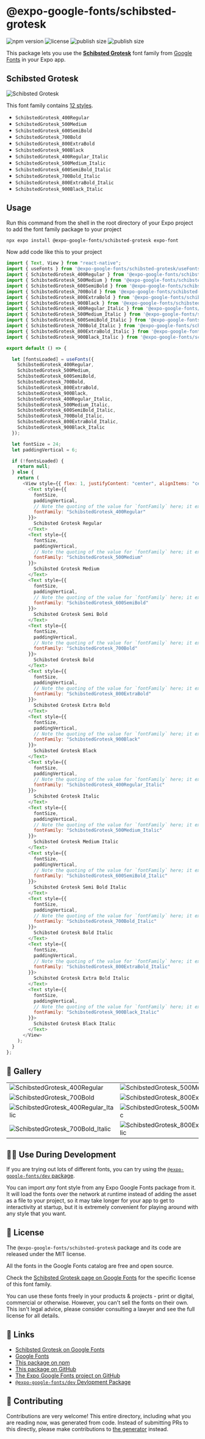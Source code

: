 # @expo-google-fonts/schibsted-grotesk

![npm version](https://flat.badgen.net/npm/v/@expo-google-fonts/schibsted-grotesk)
![license](https://flat.badgen.net/github/license/expo/google-fonts)
![publish size](https://flat.badgen.net/packagephobia/install/@expo-google-fonts/schibsted-grotesk)
![publish size](https://flat.badgen.net/packagephobia/publish/@expo-google-fonts/schibsted-grotesk)

This package lets you use the [**Schibsted Grotesk**](https://fonts.google.com/specimen/Schibsted+Grotesk) font family from [Google Fonts](https://fonts.google.com/) in your Expo app.

## Schibsted Grotesk

![Schibsted Grotesk](./font-family.png)

This font family contains [12 styles](#-gallery).

- `SchibstedGrotesk_400Regular`
- `SchibstedGrotesk_500Medium`
- `SchibstedGrotesk_600SemiBold`
- `SchibstedGrotesk_700Bold`
- `SchibstedGrotesk_800ExtraBold`
- `SchibstedGrotesk_900Black`
- `SchibstedGrotesk_400Regular_Italic`
- `SchibstedGrotesk_500Medium_Italic`
- `SchibstedGrotesk_600SemiBold_Italic`
- `SchibstedGrotesk_700Bold_Italic`
- `SchibstedGrotesk_800ExtraBold_Italic`
- `SchibstedGrotesk_900Black_Italic`

## Usage

Run this command from the shell in the root directory of your Expo project to add the font family package to your project

```sh
npx expo install @expo-google-fonts/schibsted-grotesk expo-font
```

Now add code like this to your project

```js
import { Text, View } from "react-native";
import { useFonts } from '@expo-google-fonts/schibsted-grotesk/useFonts';
import { SchibstedGrotesk_400Regular } from '@expo-google-fonts/schibsted-grotesk/400Regular';
import { SchibstedGrotesk_500Medium } from '@expo-google-fonts/schibsted-grotesk/500Medium';
import { SchibstedGrotesk_600SemiBold } from '@expo-google-fonts/schibsted-grotesk/600SemiBold';
import { SchibstedGrotesk_700Bold } from '@expo-google-fonts/schibsted-grotesk/700Bold';
import { SchibstedGrotesk_800ExtraBold } from '@expo-google-fonts/schibsted-grotesk/800ExtraBold';
import { SchibstedGrotesk_900Black } from '@expo-google-fonts/schibsted-grotesk/900Black';
import { SchibstedGrotesk_400Regular_Italic } from '@expo-google-fonts/schibsted-grotesk/400Regular_Italic';
import { SchibstedGrotesk_500Medium_Italic } from '@expo-google-fonts/schibsted-grotesk/500Medium_Italic';
import { SchibstedGrotesk_600SemiBold_Italic } from '@expo-google-fonts/schibsted-grotesk/600SemiBold_Italic';
import { SchibstedGrotesk_700Bold_Italic } from '@expo-google-fonts/schibsted-grotesk/700Bold_Italic';
import { SchibstedGrotesk_800ExtraBold_Italic } from '@expo-google-fonts/schibsted-grotesk/800ExtraBold_Italic';
import { SchibstedGrotesk_900Black_Italic } from '@expo-google-fonts/schibsted-grotesk/900Black_Italic';

export default () => {

  let [fontsLoaded] = useFonts({
    SchibstedGrotesk_400Regular, 
    SchibstedGrotesk_500Medium, 
    SchibstedGrotesk_600SemiBold, 
    SchibstedGrotesk_700Bold, 
    SchibstedGrotesk_800ExtraBold, 
    SchibstedGrotesk_900Black, 
    SchibstedGrotesk_400Regular_Italic, 
    SchibstedGrotesk_500Medium_Italic, 
    SchibstedGrotesk_600SemiBold_Italic, 
    SchibstedGrotesk_700Bold_Italic, 
    SchibstedGrotesk_800ExtraBold_Italic, 
    SchibstedGrotesk_900Black_Italic
  });

  let fontSize = 24;
  let paddingVertical = 6;

  if (!fontsLoaded) {
    return null;
  } else {
    return (
      <View style={{ flex: 1, justifyContent: "center", alignItems: "center" }}>
        <Text style={{
          fontSize,
          paddingVertical,
          // Note the quoting of the value for `fontFamily` here; it expects a string!
          fontFamily: "SchibstedGrotesk_400Regular"
        }}>
          Schibsted Grotesk Regular
        </Text>
        <Text style={{
          fontSize,
          paddingVertical,
          // Note the quoting of the value for `fontFamily` here; it expects a string!
          fontFamily: "SchibstedGrotesk_500Medium"
        }}>
          Schibsted Grotesk Medium
        </Text>
        <Text style={{
          fontSize,
          paddingVertical,
          // Note the quoting of the value for `fontFamily` here; it expects a string!
          fontFamily: "SchibstedGrotesk_600SemiBold"
        }}>
          Schibsted Grotesk Semi Bold
        </Text>
        <Text style={{
          fontSize,
          paddingVertical,
          // Note the quoting of the value for `fontFamily` here; it expects a string!
          fontFamily: "SchibstedGrotesk_700Bold"
        }}>
          Schibsted Grotesk Bold
        </Text>
        <Text style={{
          fontSize,
          paddingVertical,
          // Note the quoting of the value for `fontFamily` here; it expects a string!
          fontFamily: "SchibstedGrotesk_800ExtraBold"
        }}>
          Schibsted Grotesk Extra Bold
        </Text>
        <Text style={{
          fontSize,
          paddingVertical,
          // Note the quoting of the value for `fontFamily` here; it expects a string!
          fontFamily: "SchibstedGrotesk_900Black"
        }}>
          Schibsted Grotesk Black
        </Text>
        <Text style={{
          fontSize,
          paddingVertical,
          // Note the quoting of the value for `fontFamily` here; it expects a string!
          fontFamily: "SchibstedGrotesk_400Regular_Italic"
        }}>
          Schibsted Grotesk Italic
        </Text>
        <Text style={{
          fontSize,
          paddingVertical,
          // Note the quoting of the value for `fontFamily` here; it expects a string!
          fontFamily: "SchibstedGrotesk_500Medium_Italic"
        }}>
          Schibsted Grotesk Medium Italic
        </Text>
        <Text style={{
          fontSize,
          paddingVertical,
          // Note the quoting of the value for `fontFamily` here; it expects a string!
          fontFamily: "SchibstedGrotesk_600SemiBold_Italic"
        }}>
          Schibsted Grotesk Semi Bold Italic
        </Text>
        <Text style={{
          fontSize,
          paddingVertical,
          // Note the quoting of the value for `fontFamily` here; it expects a string!
          fontFamily: "SchibstedGrotesk_700Bold_Italic"
        }}>
          Schibsted Grotesk Bold Italic
        </Text>
        <Text style={{
          fontSize,
          paddingVertical,
          // Note the quoting of the value for `fontFamily` here; it expects a string!
          fontFamily: "SchibstedGrotesk_800ExtraBold_Italic"
        }}>
          Schibsted Grotesk Extra Bold Italic
        </Text>
        <Text style={{
          fontSize,
          paddingVertical,
          // Note the quoting of the value for `fontFamily` here; it expects a string!
          fontFamily: "SchibstedGrotesk_900Black_Italic"
        }}>
          Schibsted Grotesk Black Italic
        </Text>
      </View>
    );
  }
};
```

## 🔡 Gallery


||||
|-|-|-|
|![SchibstedGrotesk_400Regular](./400Regular/SchibstedGrotesk_400Regular.ttf.png)|![SchibstedGrotesk_500Medium](./500Medium/SchibstedGrotesk_500Medium.ttf.png)|![SchibstedGrotesk_600SemiBold](./600SemiBold/SchibstedGrotesk_600SemiBold.ttf.png)||
|![SchibstedGrotesk_700Bold](./700Bold/SchibstedGrotesk_700Bold.ttf.png)|![SchibstedGrotesk_800ExtraBold](./800ExtraBold/SchibstedGrotesk_800ExtraBold.ttf.png)|![SchibstedGrotesk_900Black](./900Black/SchibstedGrotesk_900Black.ttf.png)||
|![SchibstedGrotesk_400Regular_Italic](./400Regular_Italic/SchibstedGrotesk_400Regular_Italic.ttf.png)|![SchibstedGrotesk_500Medium_Italic](./500Medium_Italic/SchibstedGrotesk_500Medium_Italic.ttf.png)|![SchibstedGrotesk_600SemiBold_Italic](./600SemiBold_Italic/SchibstedGrotesk_600SemiBold_Italic.ttf.png)||
|![SchibstedGrotesk_700Bold_Italic](./700Bold_Italic/SchibstedGrotesk_700Bold_Italic.ttf.png)|![SchibstedGrotesk_800ExtraBold_Italic](./800ExtraBold_Italic/SchibstedGrotesk_800ExtraBold_Italic.ttf.png)|![SchibstedGrotesk_900Black_Italic](./900Black_Italic/SchibstedGrotesk_900Black_Italic.ttf.png)||


## 👩‍💻 Use During Development

If you are trying out lots of different fonts, you can try using the [`@expo-google-fonts/dev` package](https://github.com/expo/google-fonts/tree/master/font-packages/dev#readme).

You can import _any_ font style from any Expo Google Fonts package from it. It will load the fonts over the network at runtime instead of adding the asset as a file to your project, so it may take longer for your app to get to interactivity at startup, but it is extremely convenient for playing around with any style that you want.


## 📖 License

The `@expo-google-fonts/schibsted-grotesk` package and its code are released under the MIT license.

All the fonts in the Google Fonts catalog are free and open source.

Check the [Schibsted Grotesk page on Google Fonts](https://fonts.google.com/specimen/Schibsted+Grotesk) for the specific license of this font family.

You can use these fonts freely in your products & projects - print or digital, commercial or otherwise. However, you can't sell the fonts on their own. This isn't legal advice, please consider consulting a lawyer and see the full license for all details.

## 🔗 Links

- [Schibsted Grotesk on Google Fonts](https://fonts.google.com/specimen/Schibsted+Grotesk)
- [Google Fonts](https://fonts.google.com/)
- [This package on npm](https://www.npmjs.com/package/@expo-google-fonts/schibsted-grotesk)
- [This package on GitHub](https://github.com/expo/google-fonts/tree/master/font-packages/schibsted-grotesk)
- [The Expo Google Fonts project on GitHub](https://github.com/expo/google-fonts)
- [`@expo-google-fonts/dev` Devlopment Package](https://github.com/expo/google-fonts/tree/master/font-packages/dev)

## 🤝 Contributing

Contributions are very welcome! This entire directory, including what you are reading now, was generated from code. Instead of submitting PRs to this directly, please make contributions to [the generator](https://github.com/expo/google-fonts/tree/master/packages/generator) instead.
